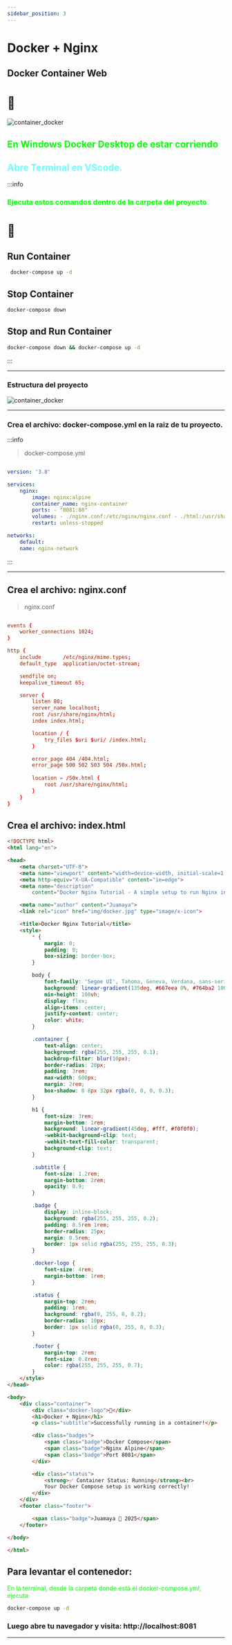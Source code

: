 ```yaml
---
sidebar_position: 3
---
```



# Docker + Nginx

## Docker Container Web

# 🐳

![container_docker](img/container_docker.png)

## <font color="#00ff00" >  En Windows Docker Desktop de estar corriendo </font>

## <font color="#6bbfe5ff">Abre Terminal en VScode.</font>

:::info

### <font color="#00ff00">Ejecuta estos comandos dentro de la carpeta del proyecto</font>

# 🚀
## Run Container 

```bash
 docker-compose up -d
```

## Stop Container

```bash
docker-compose down
```

## Stop and Run Container

```bash
docker-compose down && docker-compose up -d
```
:::

---

### Estructura del proyecto

![container_docker](img/estructura.png)

---

### Crea el archivo: docker-compose.yml  en la raiz de tu proyecto.

:::info

>docker-compose.yml

```yml

version: '3.8'

services:
    nginx:
        image: nginx:alpine
        container_name: nginx-container
        ports: - "8081:80"
        volumes: - ./nginx.conf:/etc/nginx/nginx.conf - ./html:/usr/share/nginx/html
        restart: unless-stopped

networks:
    default:
    name: nginx-network

```
:::

---

## Crea el archivo: nginx.conf

>nginx.conf

```conf

events {
    worker_connections 1024;
}

http {
    include       /etc/nginx/mime.types;
    default_type  application/octet-stream;

    sendfile on;
    keepalive_timeout 65;

    server {
        listen 80;
        server_name localhost;
        root /usr/share/nginx/html;
        index index.html;

        location / {
            try_files $uri $uri/ /index.html;
        }

        error_page 404 /404.html;
        error_page 500 502 503 504 /50x.html;
        
        location = /50x.html {
            root /usr/share/nginx/html;
        }
    }
}


```

## Crea el archivo: index.html

```html
<!DOCTYPE html>
<html lang="en">

<head>
    <meta charset="UTF-8">
    <meta name="viewport" content="width=device-width, initial-scale=1.0">
    <meta http-equiv="X-UA-Compatible" content="ie=edge">
    <meta name="description"
        content="Docker Nginx Tutorial - A simple setup to run Nginx in a Docker container with Docker Compose.">

    <meta name="author" content="Juamaya">
    <link rel="icon" href="img/docker.jpg" type="image/x-icon">

    <title>Docker Nginx Tutorial</title>
    <style>
        * {
            margin: 0;
            padding: 0;
            box-sizing: border-box;
        }

        body {
            font-family: 'Segoe UI', Tahoma, Geneva, Verdana, sans-serif;
            background: linear-gradient(135deg, #667eea 0%, #764ba2 100%);
            min-height: 100vh;
            display: flex;
            align-items: center;
            justify-content: center;
            color: white;
        }

        .container {
            text-align: center;
            background: rgba(255, 255, 255, 0.1);
            backdrop-filter: blur(10px);
            border-radius: 20px;
            padding: 3rem;
            max-width: 600px;
            margin: 2rem;
            box-shadow: 0 8px 32px rgba(0, 0, 0, 0.3);
        }

        h1 {
            font-size: 3rem;
            margin-bottom: 1rem;
            background: linear-gradient(45deg, #fff, #f0f0f0);
            -webkit-background-clip: text;
            -webkit-text-fill-color: transparent;
            background-clip: text;
        }

        .subtitle {
            font-size: 1.2rem;
            margin-bottom: 2rem;
            opacity: 0.9;
        }

        .badge {
            display: inline-block;
            background: rgba(255, 255, 255, 0.2);
            padding: 0.5rem 1rem;
            border-radius: 25px;
            margin: 0.5rem;
            border: 1px solid rgba(255, 255, 255, 0.3);
        }

        .docker-logo {
            font-size: 4rem;
            margin-bottom: 1rem;
        }

        .status {
            margin-top: 2rem;
            padding: 1rem;
            background: rgba(0, 255, 0, 0.2);
            border-radius: 10px;
            border: 1px solid rgba(0, 255, 0, 0.3);
        }

        .footer {
            margin-top: 2rem;
            font-size: 0.8rem;
            color: rgba(255, 255, 255, 0.7);
        }
    </style>
</head>

<body>
    <div class="container">
        <div class="docker-logo">🐳</div>
        <h1>Docker + Nginx</h1>
        <p class="subtitle">Successfully running in a container!</p>

        <div class="badges">
            <span class="badge">Docker Compose</span>
            <span class="badge">Nginx Alpine</span>
            <span class="badge">Port 8081</span>
        </div>

        <div class="status">
            <strong>✅ Container Status: Running</strong><br>
            Your Docker Compose setup is working correctly!
        </div>
    </div>
    <footer class="footer">

        <span class="badge">Juamaya 🍺 2025</span>
    </footer>

</body>

</html>

```

## Para levantar el contenedor:
<font color="#00ff00" >En la terminal, desde la carpeta donde está el docker-compose.yml, ejecuta:</font>

```bash
docker-compose up -d
```

###  Luego abre tu navegador y visita: http://localhost:8081

---
 